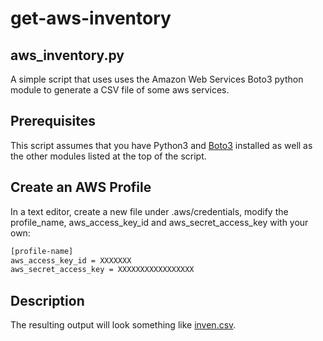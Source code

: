 # get-aws-inventory
## aws_inventory.py
A simple script that uses uses the Amazon Web Services Boto3 python module to
generate a CSV file of some aws services.

## Prerequisites
This script assumes that you have Python3 and [Boto3](https://boto3.readthedocs.io/en/latest/)
installed as well as the other modules listed at the top of the script.

## Create an AWS Profile
In a text editor, create a new file under .aws/credentials, modify the profile_name, aws_access_key_id and aws_secret_access_key with your own:
```sh
[profile-name]
aws_access_key_id = XXXXXXX
aws_secret_access_key = XXXXXXXXXXXXXXXXX
```


## Description
The resulting output will look something like [inven.csv](../inven.csv).